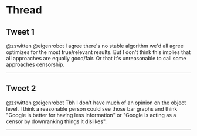 # Thread

## Tweet 1

@zswitten @eigenrobot I agree there's no stable algorithm we'd all agree optimizes for the most true/relevant results. But I don't think this implies that all approaches are equally good/fair. Or that it's unreasonable to call some approaches censorship.

---

## Tweet 2

@zswitten @eigenrobot Tbh I don't have much of an opinion on the object level. I think a reasonable person could see those bar graphs and think "Google is better for having less information" or "Google is acting as a censor by downranking things it dislikes".

---

